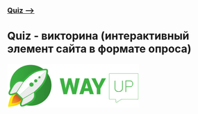 [**<h3>Quiz --><h3>**](https://maximmorkovnik.github.io/Quiz/)
  
<h2>Quiz - викторина (интерактивный элемент сайта в формате опроса)</h2>

[![wayup.in](img/logo.jpg)](https://wayup.in)
